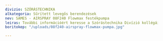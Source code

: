 ```yaml
---
divizio: SZÓRÁSTECHNIKA
alkategoria: Sűrített levegős berendezések
nev: SAMES - AIRSPRAY 08F240 Flowmax festékpumpa
leiras: További információért keresse a Szórástechnika Divízió kollégáit
boritokep: "/uploads/08f240-airspray-flowmax-pumpa.jpg"

---
```


